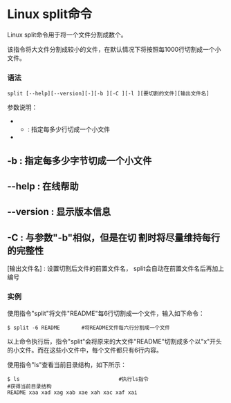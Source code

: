 # Linux split命令

Linux split命令用于将一个文件分割成数个。

该指令将大文件分割成较小的文件，在默认情况下将按照每1000行切割成一个小文件。

### 语法

    split [--help][--version][-][-b ][-C ][-l ][要切割的文件][输出文件名]

参数说明：

- - :
指定每多少行切成一个小文件
- 
-b :
指定每多少字节切成一个小文件
- 
--help :
在线帮助
- 
--version :
显示版本信息
- 
-C :
与参数"-b"相似，但是在切
割时将尽量维持每行的完整性
- 
[输出文件名] :
设置切割后文件的前置文件名，
split会自动在前置文件名后再加上编号

### 实例

使用指令"split"将文件"README"每6行切割成一个文件，输入如下命令：

    $ split -6 README       #将README文件每六行分割成一个文件 
    

以上命令执行后，指令"split"会将原来的大文件"README"切割成多个以"x"开头的小文件。而在这些小文件中，每个文件都只有6行内容。

使用指令"ls"查看当前目录结构，如下所示：

    $ ls                                #执行ls指令  
    #获得当前目录结构  
    README xaa xad xag xab xae xah xac xaf xai    
    